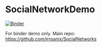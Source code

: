 # SocialNetworkDemo
[![Binder](https://mybinder.org/badge_logo.svg)](https://mybinder.org/v2/gh/m2jean/SocialNetworkDemo/master?filepath=demo.ipynb)

For binder demo only. Main repo: https://github.com/jrrpanix/SocialNetworks
